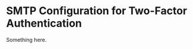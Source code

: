 [title]: # (SMTP Configuration for Two-Factor Authentication)
[tags]: # (XXX)
[priority]: # (1908)
# SMTP Configuration for Two-Factor Authentication
Something here.
